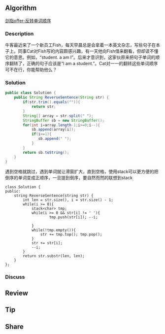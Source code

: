 ## Algorithm

[剑指offer-反转单词顺序](https://www.nowcoder.com/practice/3194a4f4cf814f63919d0790578d51f3?tpId=13&tags=&title=&diffculty=0&judgeStatus=0&rp=1)

### Description

牛客最近来了一个新员工Fish，每天早晨总是会拿着一本英文杂志，写些句子在本子上。同事Cat对Fish写的内容颇感兴趣，有一天他向Fish借来翻看，但却读不懂它的意思。例如，“student. a am I”。后来才意识到，这家伙原来把句子单词的顺序翻转了，正确的句子应该是“I am a student.”。Cat对一一的翻转这些单词顺序可不在行，你能帮助他么？


### Solution

```java
public class Solution {
    public String ReverseSentence(String str) {
        if(str.trim().equals("")){
            return str;
        }
        String[] array = str.split(" ");
        StringBuffer sb = new StringBuffer();
        for(int i=array.length-1;i>=0;i--){
            sb.append(array[i]);
            if(i>=1){
               sb.append(" ");
            }
        }
        return sb.toString();
    }
}
```


遇到空格就跳过，遇到单词就让滑窗扩大，直到空格，使用stack可以更方便的把倒序的单词变成正顺序，一旦提到倒序，要自然而然的联想到stack

```
class Solution {
public:
    string ReverseSentence(string str) {
        int len = str.size(), i = str.size() - 1;
        while(i >= 0){
            stack<char> tmp;
            while(i >= 0 && str[i] != ' '){
                    tmp.push(str[i]); --i;

            }
            while(!tmp.empty()){
                str += tmp.top(); tmp.pop();
            }
            str += str[i];
            --i;
        }
        return str.substr(len, len);
    }
};
```

### Discuss

## Review


## Tip


## Share
